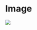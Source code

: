 # Image
<div>
<img src="https://user-images.githubusercontent.com/73180410/101009321-5234cc80-35a5-11eb-8399-fe1bee011480.jpeg">
</div>
